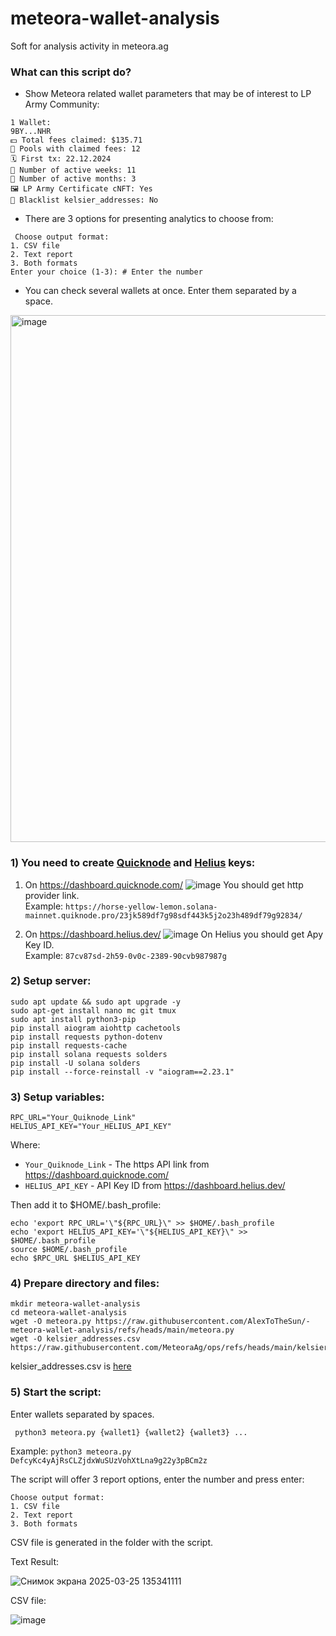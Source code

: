 # meteora-wallet-analysis
Soft for analysis activity in meteora.ag
### What can this script do?
- Show Meteora related wallet parameters that may be of interest to LP Army Community:
```
1 Wallet:
9BY...NHR
💵 Total fees claimed: $135.71
🛀 Pools with claimed fees: 12
🗓 First tx: 22.12.2024
📅 Number of active weeks: 11
📅 Number of active months: 3
🖼 LP Army Certificate сNFT: Yes
🚫 Blacklist kelsier_addresses: No
```
- There are 3 options for presenting analytics to choose from:
```
 Choose output format:
1. CSV file
2. Text report
3. Both formats
Enter your choice (1-3): # Enter the number
```
- You can check several wallets at once. Enter them separated by a space.
<img width="843" alt="image" src="https://github.com/user-attachments/assets/a794e3ed-c2f6-4604-b79a-5412fb5a4c24" />

### 1) You need to create [Quicknode](https://dashboard.quicknode.com/) and [Helius](https://dashboard.helius.dev/) keys:
1) On https://dashboard.quicknode.com/
   ![image](https://github.com/user-attachments/assets/fdecab6e-7f1c-4e3b-b721-6242ec37158e)
You should get http provider link.           
Example: `https://horse-yellow-lemon.solana-mainnet.quiknode.pro/23jk589df7g98sdf443k5j2o23h489df79g92834/`

2) On https://dashboard.helius.dev/
   ![image](https://github.com/user-attachments/assets/6da0663c-5b07-4883-9796-b503540a5600)
On Helius you should get Apy Key ID.           
Example: `87cv87sd-2h59-0v0c-2389-90cvb987987g`

### 2) Setup server:
```
sudo apt update && sudo apt upgrade -y
sudo apt-get install nano mc git tmux
sudo apt install python3-pip
pip install aiogram aiohttp cachetools
pip install requests python-dotenv
pip install requests-cache
pip install solana requests solders
pip install -U solana solders
pip install --force-reinstall -v "aiogram==2.23.1"
```
### 3) Setup variables:
```
RPC_URL="Your_Quiknode_Link"
HELIUS_API_KEY="Your_HELIUS_API_KEY"
```
Where:
- `Your_Quiknode_Link` - The https API link from  https://dashboard.quicknode.com/ 
- `HELIUS_API_KEY` - API Key ID from https://dashboard.helius.dev/
  
Then add it to $HOME/.bash_profile:
```
echo 'export RPC_URL='\"${RPC_URL}\" >> $HOME/.bash_profile
echo 'export HELIUS_API_KEY='\"${HELIUS_API_KEY}\" >> $HOME/.bash_profile
source $HOME/.bash_profile
echo $RPC_URL $HELIUS_API_KEY
```

### 4) Prepare directory and files:
```
mkdir meteora-wallet-analysis
cd meteora-wallet-analysis
wget -O meteora.py https://raw.githubusercontent.com/AlexToTheSun/-meteora-wallet-analysis/refs/heads/main/meteora.py
wget -O kelsier_addresses.csv https://raw.githubusercontent.com/MeteoraAg/ops/refs/heads/main/kelsier_addresses.csv
```
kelsier_addresses.csv is [here](https://github.com/MeteoraAg/ops)

### 5) Start the script:
Enter wallets separated by spaces.
```
 python3 meteora.py {wallet1} {wallet2} {wallet3} ... 
```
Example: `python3 meteora.py DefcyKc4yAjRsCLZjdxWuSUzVohXtLna9g22y3pBCm2z`

The script will offer 3 report options, enter the number and press enter:
```
Choose output format:
1. CSV file
2. Text report
3. Both formats
```
CSV file is generated in the folder with the script.

Text Result:

![Снимок экрана 2025-03-25 135341111](https://github.com/user-attachments/assets/88857d8f-c2e3-425b-8cf7-56441072633b)

CSV file:

![image](https://github.com/user-attachments/assets/a2220ae4-e82b-4362-b4f3-084a535a31fc)

